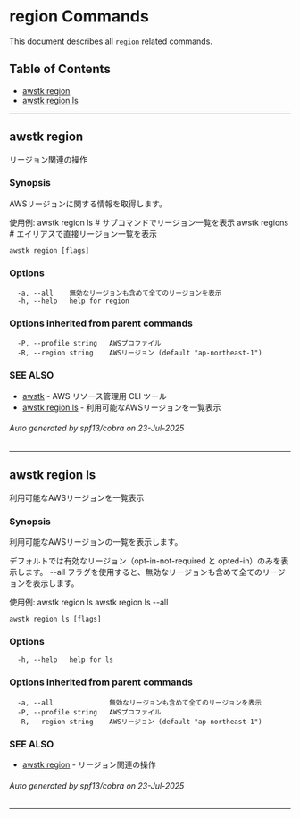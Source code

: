 # region Commands

This document describes all `region` related commands.

## Table of Contents

- [awstk region](#awstk-region)
- [awstk region ls](#awstk-region-ls)

---

## awstk region

リージョン関連の操作

### Synopsis

AWSリージョンに関する情報を取得します。

使用例:
  awstk region ls # サブコマンドでリージョン一覧を表示
  awstk regions # エイリアスで直接リージョン一覧を表示

```
awstk region [flags]
```

### Options

```
  -a, --all    無効なリージョンも含めて全てのリージョンを表示
  -h, --help   help for region
```

### Options inherited from parent commands

```
  -P, --profile string   AWSプロファイル
  -R, --region string    AWSリージョン (default "ap-northeast-1")
```

### SEE ALSO

* [awstk](README.md)	 - AWS リソース管理用 CLI ツール
* [awstk region ls](region.md#awstk-region-ls)	 - 利用可能なAWSリージョンを一覧表示

###### Auto generated by spf13/cobra on 23-Jul-2025

---

## awstk region ls

利用可能なAWSリージョンを一覧表示

### Synopsis

利用可能なAWSリージョンの一覧を表示します。

デフォルトでは有効なリージョン（opt-in-not-required と opted-in）のみを表示します。
--all フラグを使用すると、無効なリージョンも含めて全てのリージョンを表示します。

使用例:
  awstk region ls
  awstk region ls --all

```
awstk region ls [flags]
```

### Options

```
  -h, --help   help for ls
```

### Options inherited from parent commands

```
  -a, --all              無効なリージョンも含めて全てのリージョンを表示
  -P, --profile string   AWSプロファイル
  -R, --region string    AWSリージョン (default "ap-northeast-1")
```

### SEE ALSO

* [awstk region](region.md)	 - リージョン関連の操作

###### Auto generated by spf13/cobra on 23-Jul-2025

---

